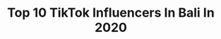 ---
title: Top 10 TikTok Influencers In Bali In 2020
description: >-
  Find top TikTok influencers in Bali in 2020. Most popular hashtags: #traveldiaries #blackpink #covid19 #coronavirus.
platform: TikTok
profiles:
  - username: "ketua_raffa"
    fullname: >-
      KETUA_KTG_M.Raffa
    location: "Indonesia"
    followers: 2734
    engagement: 4075
    commentsToLikes: 0.100619
    id: ck9ev19q5gcfr0j785o9jdalt
    verified: false
    hashtags: "#silaturahmisetiaphari, #im3ooredoo, #foryoupagechallenge, #ramadhandapatapa"
  - username: "yellow_alien"
    fullname: >-
      𝖆 𝖗 𝖎 📷
    location: "Indonesia"
    followers: 2646
    engagement: 1140
    commentsToLikes: 0.121014
    id: cka6iukdss6q10i78thme6g4w
    verified: false
    hashtags: "#duet, #bosen, #itzy, #komentarnetizen"
  - username: "camandkels"
    fullname: >-
      Cam and Kels 
    location: "Indonesia"
    followers: 7412
    engagement: 554
    commentsToLikes: 0.037063
    id: ck9fme94ft2n40j78bx0jig2x
    verified: false
    hashtags: "#periodproblems, #reallifeathome, #breakfast, #koalachallenge"
  - username: "positivlytunes"
    fullname: >-
      Tooneytunes 
    location: "Indonesia"
    followers: 7305
    engagement: 273
    commentsToLikes: 0.063936
    id: ck81quvick2130j78sg350vg3
    verified: false
    hashtags: "#futuretech, #sharpie, #adventure, #strawberies"
  - username: "backpackertampan"
    fullname: >-
      tampan
    location: "Indonesia"
    followers: 114272
    engagement: 835
    commentsToLikes: 0.019899
    id: ck8kjxev8wpgy0j78iidyn8n7
    verified: false
    hashtags: "#keren, #orangkaya, #boyfriend, #girlfriend"
  - username: "whatsthevideo"
    fullname: >-
      whatsthehelen
    location: "Indonesia"
    followers: 24677
    engagement: 909
    commentsToLikes: 0.022654
    id: ck84m700gm14p0j781g5zlb4y
    verified: false
    hashtags: "#seaplane, #traveltiktok, #snow, #yummychallenge"
  - username: "workout_calisthenics"
    fullname: >-
      J O O B A Y • 🇮🇩
    location: "Indonesia"
    followers: 57793
    engagement: 315
    commentsToLikes: 0.028226
    id: ck83wyynyn59j0j78613dw8il
    verified: false
    hashtags: "#justforfun, #pushups, #tutorial, #quarantine"
  - username: "alanmaulana542"
    fullname: >-
      ITP ADM_Alan Maulana
    location: "Indonesia"
    followers: 3010
    engagement: 4759
    commentsToLikes: 0.219855
    id: ck9ex6livpyvv0j78imt5yaan
    verified: false
    hashtags: "#teafamily, #vira, #kaltim, #tiktokvirall"
  - username: "pinkpinkstella"
    fullname: >-
      Stella
    location: "Indonesia"
    followers: 52590
    engagement: 822
    commentsToLikes: 0.047702
    id: ck9k7hxp04z0r0j78tezdkyw7
    verified: false
    hashtags: "#instagram, #partofyourworld, #pinkpajamas, #superhero"
  - username: "ayambakar69"
    fullname: >-
      Kryannedayee
    location: "Indonesia"
    followers: 7777
    engagement: 709
    commentsToLikes: 0.039521
    id: ck8kfdneidm1a0j78o1xm3p5o
    verified: false
    hashtags: "#foryoupag, #bananachallenge, #miniheartattack, #thebox"
---